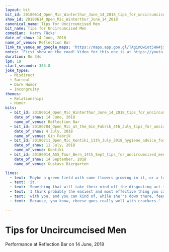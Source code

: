 ```yaml
---
layout: bit
bit_id: 20180614_Open_Mic_Winterthur_June_14_2018_tips_for_uncircumcised_men
show_id: 20180614_Open_Mic_Winterthur_June_14_2018
canonical_name: Tips for Uncircumcised Men
bit_name: Tips for Uncircumcised Men
comedian: 'Harry Fücks'
date_of_show: 14 June, 2018
name_of_venue: Reflection Bar
link_to_venue_on_google_maps: 'https://maps.app.goo.gl/TAginQwiot5HH4jx5'
notes: 'First show on the road! Video for this one is at https://youtu.be/Ze14qI6weo4'
duration: 0m 34s
lpm: 19
start_seconds: 353.8
joke_types:
  - Misdirect
  - Surreal
  - Dark Humor
  - Incongruity
themes:
  - Relationships
  - Humor
bits:
  - bit_id: 20180614_Open_Mic_Winterthur_June_14_2018_tips_for_uncircumcised_men
    date_of_show: 14 June, 2018
    name_of_venue: Reflection Bar
  - bit_id: 20180704_Open_Mic_at_the_Gin_Fabrik_4th_July_tips_for_uncircumcised_men
    date_of_show: 4 July, 2018
    name_of_venue: Gin Fabrik
  - bit_id: 20180711_Open_Mic_Kontiki_11th_July_2018_hygiene_advice_for_uncircumcised_men
    date_of_show: 11 July, 2018
    name_of_venue: Kontiki
  - bit_id: 20180914_ASS_Tour_Bern_14th_Sept_tips_for_uncircumcised_men
    date_of_show: 14 September, 2018
    name_of_venue: Gustavs Biergarten

lines:
  - text: 'Maybe a green field with some flowers growing in it, or a tree with some dirt singing in'
  - text: 'it.'
  - text: 'Something that will take their mind off the disgusting act that they have to do.'
  - text: 'I think probably the easiest and most effective thing you can do is just bring a box of crackers'
  - text: 'with you, and you can kind of, while she''s down there, feed her crackers.'
  - text: 'Because, you know, cheese goes really well with crackers.'

---
```


# Tips for Uncircumcised Men

Performance at Reflection Bar on 14 June, 2018
